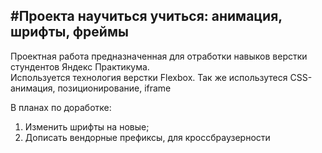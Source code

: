 #Проекта научиться учиться: анимация, шрифты, фреймы
------

Проектная работа предназначенная для отработки навыков верстки стундентов Яндекс Практикума.  
Используется технология верстки Flexbox. Так же использутеся CSS-анимация, позиционирование, iframe

В планах по доработке:  
1. Изменить шрифты на новые;  
2. Дописать вендорные префиксы, для кроссбраузерности